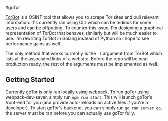 #goTor

[TorBot](https://github.com/DedSecInside/TorBoT) is a OSINT tool that allows you to scrape Tor sites and pull relevant information. It's currently ran using CLI which can be tedious for some users and can be offputting. To counter this issue, I'm designing a graphical representation of TorBot that behaves similarly but will be much easier to use. I'm rewriting TorBot in Golang instead of Python so I hope to see performance gains as well.

The only method that works currently is the `-l` argument from TorBot which lists all the associated links of a website. Before the repo will be near production ready, the rest of the arguments must be implemented as well.

## Getting Started

Currently goTor is only ran locally using webpack. To run goTor using webpack-dev-sever, simply run `npm run start`. This will launch goTor's front-end for you (and provide auto-reloads on active files if you're a developer). To start goTor's backend, you can simply run `go run server.go`, the server must be ran before you can actually use goTor fully.
